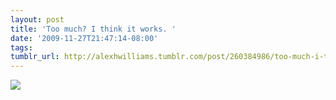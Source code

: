 ```yaml
---
layout: post
title: 'Too much? I think it works. '
date: '2009-11-27T21:47:14-08:00'
tags: 
tumblr_url: http://alexhwilliams.tumblr.com/post/260384986/too-much-i-think-it-works
---
```

<img src="http://www.tumblr.com/photo/1280/alexhwilliams/260384986/1/tumblr_ktt1eq4heT1qz5a5a"/>
